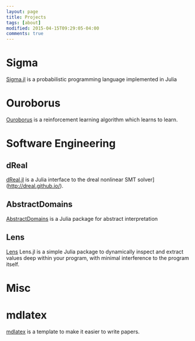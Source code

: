 ```yaml
---
layout: page
title: Projects
tags: [about]
modified: 2015-04-15T09:29:05-04:00
comments: true
---
```


# Sigma

[Sigma.jl](https://github.com/zenna/Sigma.jl) is a probabilistic programming language implemented in Julia

# Ouroborus

[Ouroborus](https://github.com/zenna/Ouroboros.jl) is a reinforcement learning algorithm which learns to learn.

# Software Engineering

## dReal

[dReal.jl](https://github.com/zenna/dReal.jl) is a Julia interface to the dreal nonlinear SMT solver](http://dreal.github.io/).

## AbstractDomains

[AbstractDomains](https://github.com/zenna/AbstractDomains.jl) is a Julia package for abstract interpretation

## Lens

[Lens](https://github.com/zenna/AbstractDomains.jl) Lens.jl is a simple Julia package to dynamically inspect and extract values deep within your program, with minimal interference to the program itself.

# Misc

# mdlatex

[mdlatex](https://github.com/zenna/mdlatex) is a template to make it easier to write papers.